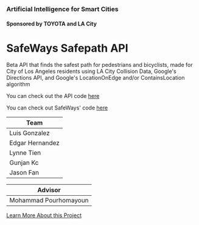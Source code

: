 ### Artificial Intelligence for Smart Cities
#### Sponsored by TOYOTA and LA City

# SafeWays Safepath API

Beta API that finds the safest path for pedestrians and bicyclists, made for City of Los Angeles residents using LA City Collision Data, Google's Directions API, and Google's LocationOnEdge and/or ContainsLocation algorithm

You can check out the API code [here](https://github.com/lgon070/safeways_api)

You can check out SafeWays' code [here](https://github.com/lgon070/safeways_app)

| Team | 
| ------ | 
| Luis Gonzalez |
| Edgar Hernandez |
| Lynne Tien |
| Gunjan Kc | 
| Jason Fan | 
 
| Advisor | 
| ------ | 
| Mohammad Pourhomayoun |
    
[Learn More About this Project](https://csns.cysun.org/department/cs/project/view?id=7808911)
